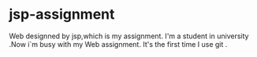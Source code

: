 # jsp-assignment
Web designned by jsp,which is my assignment.
I'm a student in university .Now i`m busy with my Web assignment. It's the first time I use git .
